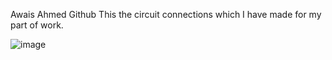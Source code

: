 Awais Ahmed Github
This the circuit connections which I have made for my part of work.

![image](https://user-images.githubusercontent.com/130244207/230779622-63455a94-4301-424a-bf6d-8440f6c20155.png)


